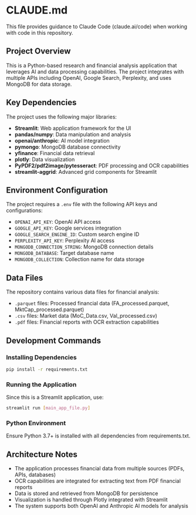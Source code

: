 # CLAUDE.md

This file provides guidance to Claude Code (claude.ai/code) when working with code in this repository.

## Project Overview

This is a Python-based research and financial analysis application that leverages AI and data processing capabilities. The project integrates with multiple APIs including OpenAI, Google Search, Perplexity, and uses MongoDB for data storage.

## Key Dependencies

The project uses the following major libraries:
- **Streamlit**: Web application framework for the UI
- **pandas/numpy**: Data manipulation and analysis
- **openai/anthropic**: AI model integration
- **pymongo**: MongoDB database connectivity
- **yfinance**: Financial data retrieval
- **plotly**: Data visualization
- **PyPDF2/pdf2image/pytesseract**: PDF processing and OCR capabilities
- **streamlit-aggrid**: Advanced grid components for Streamlit

## Environment Configuration

The project requires a `.env` file with the following API keys and configurations:
- `OPENAI_API_KEY`: OpenAI API access
- `GOOGLE_API_KEY`: Google services integration
- `GOOGLE_SEARCH_ENGINE_ID`: Custom search engine ID
- `PERPLEXITY_API_KEY`: Perplexity AI access
- `MONGODB_CONNECTION_STRING`: MongoDB connection details
- `MONGODB_DATABASE`: Target database name
- `MONGODB_COLLECTION`: Collection name for data storage

## Data Files

The repository contains various data files for financial analysis:
- `.parquet` files: Processed financial data (FA_processed.parquet, MktCap_processed.parquet)
- `.csv` files: Market data (MoC_Data.csv, Val_processed.csv)
- `.pdf` files: Financial reports with OCR extraction capabilities

## Development Commands

### Installing Dependencies
```bash
pip install -r requirements.txt
```

### Running the Application
Since this is a Streamlit application, use:
```bash
streamlit run [main_app_file.py]
```

### Python Environment
Ensure Python 3.7+ is installed with all dependencies from requirements.txt.

## Architecture Notes

- The application processes financial data from multiple sources (PDFs, APIs, databases)
- OCR capabilities are integrated for extracting text from PDF financial reports
- Data is stored and retrieved from MongoDB for persistence
- Visualization is handled through Plotly integrated with Streamlit
- The system supports both OpenAI and Anthropic AI models for analysis